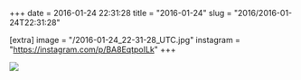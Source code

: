 +++
date = 2016-01-24 22:31:28
title = "2016-01-24"
slug = "2016/2016-01-24T22:31:28"

[extra]
image = "/2016-01-24_22-31-28_UTC.jpg"
instagram = "https://instagram.com/p/BA8EqtpoILk"
+++

<img src="/2016-01-24_22-31-28_UTC.jpg" />
